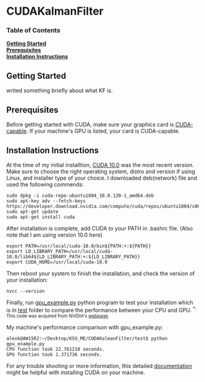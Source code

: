 # CUDAKalmanFilter

### Table of Contents
**[Getting Started](#getting-started)**<br>
**[Prerequisites](#prerequisites)**<br>
**[Installation Instructions](#installation-instructions)**<br>

## Getting Started
writed something briefly about what KF is.

## Prerequisites

Before getting started with CUDA, make sure your graphics card is [CUDA-capable](https://developer.nvidia.com/cuda-gpus). If your machine's GPU is listed, your card is CUDA-capable.

## Installation Instructions

At the time of my initial installtion, [CUDA 10.0](https://developer.nvidia.com/cuda-downloads?target_os=Linux&target_arch=x86_64&target_distro=Ubuntu&target_version=1804&target_type=debnetwork) was the most recent version. Make sure to choose the right operating system, distro and version if using Linux, and installer type of your choice. I downloaded deb(network) file and used the following commends:
```
sudo dpkg -i cuda-repo-ubuntu1804_10.0.130-1_amd64.deb
sudo apt-key adv --fetch-keys https://developer.download.nvidia.com/compute/cuda/repos/ubuntu1804/x86_64/7fa2af80.pub
sudo apt-get update
sudo apt-get install cuda
```
After installation is complete, add CUDA to your PATH in .bashrc file. (Also note that I am using version 10.0 here)
```
export PATH=/usr/local/cuda-10.0/bin${PATH:+:${PATH}}
export LD_LIBRARY_PATH=/usr/local/cuda-10.0/lib64${LD_LIBRARY_PATH:+:${LD_LIBRARY_PATH}}
export CUDA_HOME=/usr/local/cuda-10.0
```
Then reboot your system to finish the installation, and check the version of your installation:

`nvcc --version`

Finally, run [gpu_example.py](https://github.com/0b10010010/CUDAKalmanFilter/blob/master/test/gpu_example.py) python program to test your installation which is in [test](https://github.com/0b10010010/CUDAKalmanFilter/blob/master/test) folder to compare the performance between your CPU and GPU.
<sup>&dagger;: This code was acquired from NVIDIA's [webpage](https://developer.nvidia.com/how-to-cuda-python).</sup><br>

My machine's performance comparison with gpu_example.py:
```console
alexk@AW15R2:~/Desktop/KSU_ME/CUDAKalmanFilter/test$ python gpu_example.py
CPU function took 22.761210 seconds.
GPU function took 1.371736 seconds.
```

For any trouble shooting or more information, this detailed [documentation](https://docs.nvidia.com/cuda/cuda-installation-guide-linux/index.html) might be helpful with installing CUDA on your machine.
